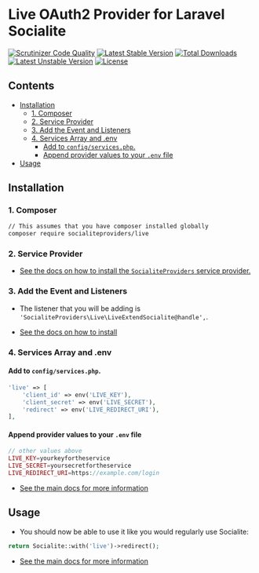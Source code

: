 # Live OAuth2 Provider for Laravel Socialite

[![Scrutinizer Code Quality](https://img.shields.io/scrutinizer/g/SocialiteProviders/Microsoft-Live.svg?style=flat-square)](https://scrutinizer-ci.com/g/SocialiteProviders/Microsoft-Live/?branch=master)
[![Latest Stable Version](https://img.shields.io/packagist/v/socialiteproviders/microsoft-live.svg?style=flat-square)](https://packagist.org/packages/socialiteproviders/microsoft-live)
[![Total Downloads](https://img.shields.io/packagist/dt/socialiteproviders/microsoft-live.svg?style=flat-square)](https://packagist.org/packages/socialiteproviders/microsoft-live)
[![Latest Unstable Version](https://img.shields.io/packagist/vpre/socialiteproviders/microsoft-live.svg?style=flat-square)](https://packagist.org/packages/socialiteproviders/microsoft-live)
[![License](https://img.shields.io/packagist/l/socialiteproviders/microsoft-live.svg?style=flat-square)](https://packagist.org/packages/socialiteproviders/microsoft-live)

<!-- START doctoc generated TOC please keep comment here to allow auto update -->
<!-- DON'T EDIT THIS SECTION, INSTEAD RE-RUN doctoc TO UPDATE -->
## Contents

- [Installation](#installation)
  - [1. Composer](#1-composer)
  - [2. Service Provider](#2-service-provider)
  - [3. Add the Event and Listeners](#3-add-the-event-and-listeners)
  - [4. Services Array and .env](#4-services-array-and-env)
    - [Add to `config/services.php`.](#add-to-configservicesphp)
    - [Append provider values to your `.env` file](#append-provider-values-to-your-env-file)
- [Usage](#usage)

<!-- END doctoc generated TOC please keep comment here to allow auto update -->


## Installation

### 1. Composer

```bash
// This assumes that you have composer installed globally
composer require socialiteproviders/live
```

### 2. Service Provider

* [See the docs on how to install the `SocialiteProviders` service provider.](https://github.com/SocialiteProviders/Manager#2-service-provider)


### 3. Add the Event and Listeners

* The listener that you will be adding is `'SocialiteProviders\Live\LiveExtendSocialite@handle',`.

* [See the docs on how to install](https://github.com/SocialiteProviders/Manager#3-add-the-event-and-listeners)

### 4. Services Array and .env

#### Add to `config/services.php`.

```php
'live' => [
    'client_id' => env('LIVE_KEY'),
    'client_secret' => env('LIVE_SECRET'),
    'redirect' => env('LIVE_REDIRECT_URI'),
],
```

#### Append provider values to your `.env` file

```php
// other values above
LIVE_KEY=yourkeyfortheservice
LIVE_SECRET=yoursecretfortheservice
LIVE_REDIRECT_URI=https://example.com/login
```

* [See the main docs for more information](https://github.com/SocialiteProviders/Manager#4-services-array-and-env)


## Usage

* You should now be able to use it like you would regularly use Socialite:

```php
return Socialite::with('live')->redirect();
```

* [See the main docs for more information](https://github.com/SocialiteProviders/Manager#usage)
